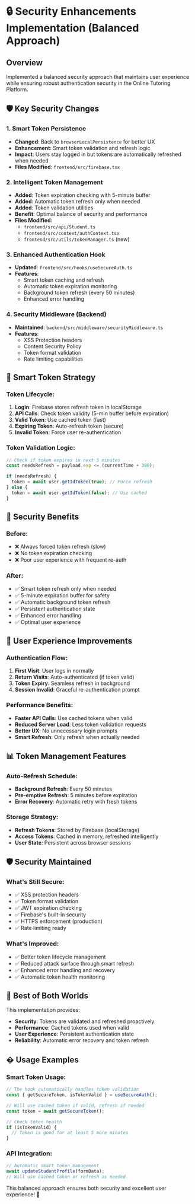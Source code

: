 # 🔒 Security Enhancements Implementation (Balanced Approach)

## Overview
Implemented a balanced security approach that maintains user experience while ensuring robust authentication security in the Online Tutoring Platform.

## 🛡️ Key Security Changes

### 1. **Smart Token Persistence**
- **Changed**: Back to `browserLocalPersistence` for better UX
- **Enhancement**: Smart token validation and refresh logic
- **Impact**: Users stay logged in but tokens are automatically refreshed when needed
- **Files Modified**: `frontend/src/firebase.tsx`

### 2. **Intelligent Token Management**
- **Added**: Token expiration checking with 5-minute buffer
- **Added**: Automatic token refresh only when needed
- **Added**: Token validation utilities
- **Benefit**: Optimal balance of security and performance
- **Files Modified**: 
  - `frontend/src/api/Student.ts`
  - `frontend/src/context/authContext.tsx`
  - `frontend/src/utils/tokenManager.ts` (new)

### 3. **Enhanced Authentication Hook**
- **Updated**: `frontend/src/hooks/useSecureAuth.ts`
- **Features**:
  - Smart token caching and refresh
  - Automatic token expiration monitoring
  - Background token refresh (every 50 minutes)
  - Enhanced error handling

### 4. **Security Middleware (Backend)**
- **Maintained**: `backend/src/middleware/securityMiddleware.ts`
- **Features**:
  - XSS Protection headers
  - Content Security Policy
  - Token format validation
  - Rate limiting capabilities

## 🎯 Smart Token Strategy

### Token Lifecycle:
1. **Login**: Firebase stores refresh token in localStorage
2. **API Calls**: Check token validity (5-min buffer before expiration)
3. **Valid Token**: Use cached token (fast)
4. **Expiring Token**: Auto-refresh token (secure)
5. **Invalid Token**: Force user re-authentication

### Token Validation Logic:
```typescript
// Check if token expires in next 5 minutes
const needsRefresh = payload.exp <= (currentTime + 300);

if (needsRefresh) {
  token = await user.getIdToken(true); // Force refresh
} else {
  token = await user.getIdToken(false); // Use cached
}
```

## 🔑 Security Benefits

### Before:
- ❌ Always forced token refresh (slow)
- ❌ No token expiration checking
- ❌ Poor user experience with frequent re-auth

### After:
- ✅ Smart token refresh only when needed
- ✅ 5-minute expiration buffer for safety
- ✅ Automatic background token refresh
- ✅ Persistent authentication state
- ✅ Enhanced error handling
- ✅ Optimal user experience

## 🚀 User Experience Improvements

### Authentication Flow:
1. **First Visit**: User logs in normally
2. **Return Visits**: Auto-authenticated (if token valid)
3. **Token Expiry**: Seamless refresh in background
4. **Session Invalid**: Graceful re-authentication prompt

### Performance Benefits:
- **Faster API Calls**: Use cached tokens when valid
- **Reduced Server Load**: Less token validation requests
- **Better UX**: No unnecessary login prompts
- **Smart Refresh**: Only refresh when actually needed

## 📊 Token Management Features

### Auto-Refresh Schedule:
- **Background Refresh**: Every 50 minutes
- **Pre-emptive Refresh**: 5 minutes before expiration
- **Error Recovery**: Automatic retry with fresh tokens

### Storage Strategy:
- **Refresh Tokens**: Stored by Firebase (localStorage)
- **Access Tokens**: Cached in memory, refreshed intelligently
- **User State**: Persistent across browser sessions

## 🛡️ Security Maintained

### What's Still Secure:
- ✅ XSS protection headers
- ✅ Token format validation
- ✅ JWT expiration checking
- ✅ Firebase's built-in security
- ✅ HTTPS enforcement (production)
- ✅ Rate limiting ready

### What's Improved:
- ✅ Better token lifecycle management
- ✅ Reduced attack surface through smart refresh
- ✅ Enhanced error handling and recovery
- ✅ Automatic token health monitoring

## 🎯 Best of Both Worlds

This implementation provides:
- **Security**: Tokens are validated and refreshed proactively
- **Performance**: Cached tokens used when valid
- **User Experience**: Persistent authentication state
- **Reliability**: Automatic error recovery and token refresh

## � Usage Examples

### Smart Token Usage:
```typescript
// The hook automatically handles token validation
const { getSecureToken, isTokenValid } = useSecureAuth();

// Will use cached token if valid, refresh if needed
const token = await getSecureToken();

// Check token health
if (isTokenValid) {
  // Token is good for at least 5 more minutes
}
```

### API Integration:
```typescript
// Automatic smart token management
await updateStudentProfile(formData);
// Will use cached token or refresh as needed
```

This balanced approach ensures both security and excellent user experience! 🎉
